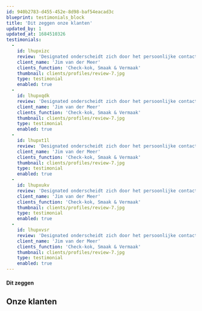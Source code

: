 ```yaml
---
id: 940b2783-d455-452e-8d98-baf54eacad3c
blueprint: testimonials_block
title: 'Dit zeggen onze klanten'
updated_by: 1
updated_at: 1684510326
testimonials:
  -
    id: lhupxizc
    review: 'Designated onderscheidt zich door het persoonlijke contact, de maatwerkoplossingen en de korte lijntjes. Daarnaast zijn ze goed op de hoogte van de in’s en out’s van onze branche en geven ze passend advies. Hierdoor hebben wij een goed gevoel over de samenwerking en onze toekomst.'
    client_name: 'Jim van der Meer'
    clients_function: 'Check-kok, Smaak & Vermaak'
    thumbnail: clients/profiles/review-7.jpg
    type: testimonial
    enabled: true
  -
    id: lhupxqdk
    review: 'Designated onderscheidt zich door het persoonlijke contact, de maatwerkoplossingen en de korte lijntjes. Daarnaast zijn ze goed op de hoogte van de in’s en out’s van onze branche en geven ze passend advies. Hierdoor hebben wij een goed gevoel over de samenwerking en onze toekomst.'
    client_name: 'Jim van der Meer'
    clients_function: 'Check-kok, Smaak & Vermaak'
    thumbnail: clients/profiles/review-7.jpg
    type: testimonial
    enabled: true
  -
    id: lhupxt1l
    review: 'Designated onderscheidt zich door het persoonlijke contact, de maatwerkoplossingen en de korte lijntjes. Daarnaast zijn ze goed op de hoogte van de in’s en out’s van onze branche en geven ze passend advies. Hierdoor hebben wij een goed gevoel over de samenwerking en onze toekomst.'
    client_name: 'Jim van der Meer'
    clients_function: 'Check-kok, Smaak & Vermaak'
    thumbnail: clients/profiles/review-7.jpg
    type: testimonial
    enabled: true
  -
    id: lhupxukv
    review: 'Designated onderscheidt zich door het persoonlijke contact, de maatwerkoplossingen en de korte lijntjes. Daarnaast zijn ze goed op de hoogte van de in’s en out’s van onze branche en geven ze passend advies. Hierdoor hebben wij een goed gevoel over de samenwerking en onze toekomst.'
    client_name: 'Jim van der Meer'
    clients_function: 'Check-kok, Smaak & Vermaak'
    thumbnail: clients/profiles/review-7.jpg
    type: testimonial
    enabled: true
  -
    id: lhupxvsr
    review: 'Designated onderscheidt zich door het persoonlijke contact, de maatwerkoplossingen en de korte lijntjes. Daarnaast zijn ze goed op de hoogte van de in’s en out’s van onze branche en geven ze passend advies. Hierdoor hebben wij een goed gevoel over de samenwerking en onze toekomst.'
    client_name: 'Jim van der Meer'
    clients_function: 'Check-kok, Smaak & Vermaak'
    thumbnail: clients/profiles/review-7.jpg
    type: testimonial
    enabled: true
---
```

<h4>Dit zeggen</h4><h2>Onze klanten</h2>
